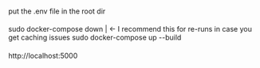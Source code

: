 ####
put the .env file in the root dir
####
sudo docker-compose down | <- I recommend this for re-runs in case you get caching issues
sudo docker-compose up --build
####
http://localhost:5000
